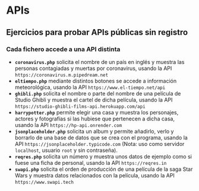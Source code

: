 # APIs
## Ejercicios para probar APIs públicas sin registro
### Cada fichero accede a una API distinta
- **`coronavirus.php`** solicita el nombre de un país en inglés y muestra las personas contagiadas y muertas por coronavirus, usando la API `https://coronavirus.m.pipedream.net`
- **`eltiempo.php`** mediante distintos botones se accede a información meteorológica, usando la API `https://www.el-tiempo.net/api`
- **`ghibli.php`** solicita el nombre o parte del nombre de una película de Studio Ghibli y muestra el cartel de dicha película, usando la API `https://studio-ghibli-films-api.herokuapp.com/api`
- **`harrypotter.php`** permite elegir una casa y muestra los personajes, actores y fotografías si las hubiese que pertenecen a dicha casa, usando la API `https://hp-api.onrender.com`
- **`jsonplaceholder.php`** solicita un album y permite añadirlo, verlo y borrarlo de una base de datos que se crea con el programa, usando la API `https://jsonplaceholder.typicode.com` (Nota: uso como servidor `localhost`, usuario `root` y sin contraseña).
- **`reqres.php`** solicita un número y muestra unos datos de ejemplo como si fuese una ficha de personal, usando la API `https://reqres.in`
- **`swapi.php`** solicita el orden de producción de una película de la saga Star Wars y muestra datos relacionados con la película, usando la API `https://www.swapi.tech`
